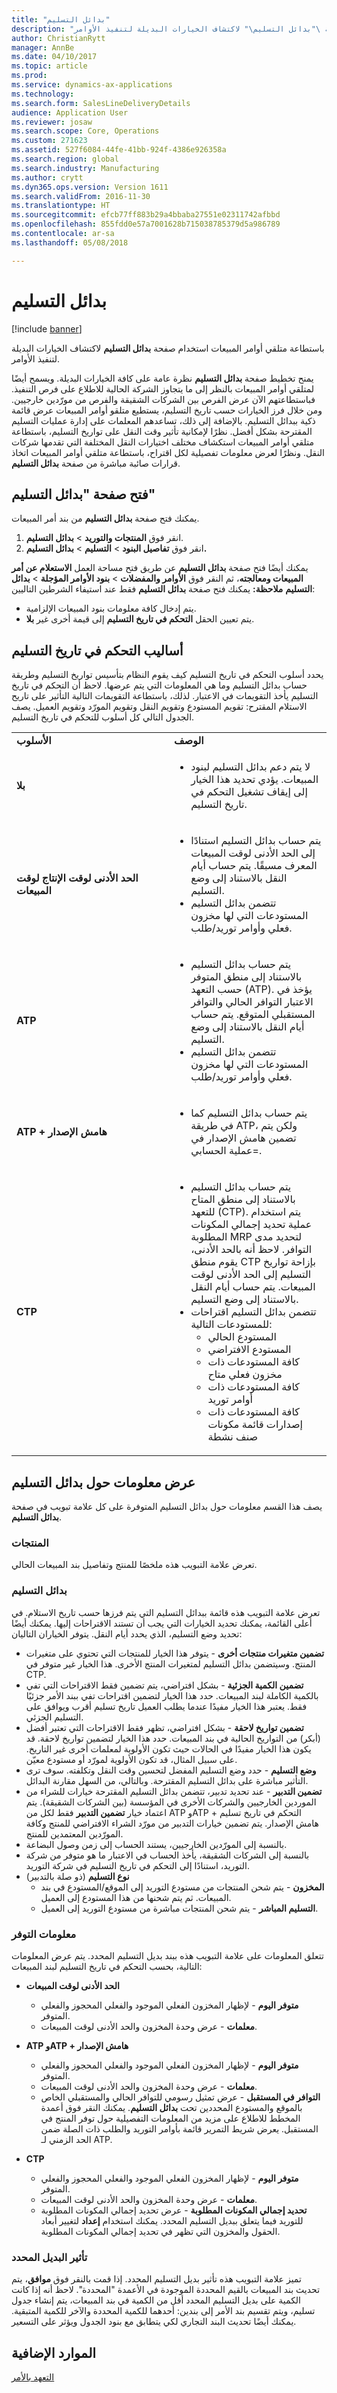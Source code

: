 ```yaml
---
title: "بدائل التسليم"
description: "باستطاعة متلقي أوامر المبيعات استخدام صفحة \"بدائل التسليم‬\" لاكتشاف الخيارات البديلة لتنفيذ الأوامر."
author: ChristianRytt
manager: AnnBe
ms.date: 04/10/2017
ms.topic: article
ms.prod: 
ms.service: dynamics-ax-applications
ms.technology: 
ms.search.form: SalesLineDeliveryDetails
audience: Application User
ms.reviewer: josaw
ms.search.scope: Core, Operations
ms.custom: 271623
ms.assetid: 527f6084-44fe-41bb-924f-4386e926358a
ms.search.region: global
ms.search.industry: Manufacturing
ms.author: crytt
ms.dyn365.ops.version: Version 1611
ms.search.validFrom: 2016-11-30
ms.translationtype: HT
ms.sourcegitcommit: efcb77ff883b29a4bbaba27551e02311742afbbd
ms.openlocfilehash: 855fdd0e57a7001628b715038785379d5a986789
ms.contentlocale: ar-sa
ms.lasthandoff: 05/08/2018

---
```


# <a name="delivery-alternatives"></a>بدائل التسليم

[!include [banner](../includes/banner.md)]

باستطاعة متلقي أوامر المبيعات استخدام صفحة **بدائل التسليم‬** لاكتشاف الخيارات البديلة لتنفيذ الأوامر.

يمنح تخطيط صفحة **بدائل التسليم** نظرة عامة على كافة الخيارات البديلة. ويسمح أيضًا لمتلقي أوامر المبيعات بالنظر إلى ما يتجاوز الشركة الحالية للاطلاع على فرص التنفيذ. فباستطاعتهم الآن عرض الفرص بين الشركات الشقيقة والفرص من مورّدين خارجيين. ومن خلال فرز الخيارات حسب تاريخ التسليم، يستطيع متلقو أوامر المبيعات عرض قائمة ذكية ببدائل التسليم. بالإضافة إلى ذلك، تساعدهم المعلمات على إدارة عمليات التسليم المقترحة بشكل أفضل. نظرًا لإمكانية تأثير وقت النقل على تواريخ التسليم، باستطاعة متلقي أوامر المبيعات استكشاف مختلف اختيارات النقل المختلفة التي تقدمها شركات النقل. ونظرًا لعرض معلومات تفصيلية لكل اقتراح، باستطاعة متلقي أوامر المبيعات اتخاذ قرارات صائبة مباشرة من صفحة **بدائل التسليم**.

## <a name="open-the-delivery-alternatives-page"></a>فتح صفحة "بدائل التسليم"
يمكنك فتح صفحة **بدائل التسليم** من بند أمر المبيعات.

1.  انقر فوق **المنتجات والتوريد** &gt; **بدائل التسليم**.
2.  انقر فوق **تفاصيل البنود‬** &gt; **التسليم** &gt; **بدائل التسليم.**

يمكنك أيضًا فتح صفحة **بدائل التسليم** عن طريق فتح مساحة العمل **الاستعلام عن أمر المبيعات ومعالجته**، ثم النقر فوق **الأوامر والمفضلات** &gt; **بنود الأوامر المؤجلة** &gt; **بدائل التسليم** **ملاحظة:** يمكنك فتح صفحة **بدائل التسليم** فقط عند استيفاء الشرطين التاليين:

-   يتم إدخال كافة معلومات بنود المبيعات الإلزامية.
-   يتم تعيين الحقل **التحكم في تاريخ التسليم** إلى قيمة أخرى غير **بلا**.

## <a name="delivery-date-control-methods"></a>أساليب التحكم في تاريخ التسليم
يحدد أسلوب التحكم في تاريخ التسليم كيف يقوم النظام بتأسيس تواريخ التسليم وطريقة حساب بدائل التسليم وما هي المعلومات التي يتم عرضها. لاحظ أن التحكم في تاريخ التسليم يأخذ التقويمات في الاعتبار. لذلك، باستطاعة التقويمات التالية التأثير على تاريح الاستلام المقترح: تقويم المستودع وتقويم النقل وتقويم المورّد وتقويم العميل. يصف الجدول التالي كل أسلوب للتحكم في تاريخ التسليم.

<table>
<colgroup>
<col width="50%" />
<col width="50%" />
</colgroup>
<tbody>
<tr class="odd">
<td><strong>الأسلوب</strong></td>
<td><strong>الوصف</strong></td>
</tr>
<tr class="even">
<td><strong>بلا</strong></td>
<td><ul>
<li>لا يتم دعم بدائل التسليم لبنود المبيعات. يؤدي تحديد هذا الخيار إلى إيقاف تشغيل التحكم في تاريخ التسليم.</li>
</ul></td>
</tr>
<tr class="odd">
<td><strong>الحد الأدنى لوقت الإنتاج لوقت المبيعات</strong></td>
<td><ul>
<li>يتم حساب بدائل التسليم استنادًا إلى الحد الأدنى لوقت المبيعات المعرف مسبقًا. يتم حساب أيام النقل بالاستناد إلى وضع التسليم.</li>
<li>تتضمن بدائل التسليم المستودعات التي لها مخزون فعلي وأوامر توريد/طلب.</li>
</ul></td>
</tr>
<tr class="even">
<td><strong>ATP</strong></td>
<td><ul>
<li>يتم حساب بدائل التسليم بالاستناد إلى منطق المتوفر حسب التعهد (ATP). يؤخذ في الاعتبار التوافر الحالي والتوافر المستقبلي المتوقع. يتم حساب أيام النقل بالاستناد إلى وضع التسليم.</li>
<li>تتضمن بدائل التسليم المستودعات التي لها مخزون فعلي وأوامر توريد/طلب.</li>
</ul></td>
</tr>
<tr class="odd">
<td><strong>ATP + هامش الإصدار</strong></td>
<td><ul>
<li>يتم حساب بدائل التسليم كما في طريقة ATP، ولكن يتم تضمين هامش الإصدار في عملية الحسابي=.</li>
</ul></td>
</tr>
<tr class="even">
<td><strong>CTP</strong></td>
<td><ul>
<li>يتم حساب بدائل التسليم بالاستناد إلى منطق المتاح للتعهد (CTP). يتم استخدام عملية تحديد إجمالي المكونات المطلوبة MRP لتحديد مدى التوافر. لاحظ أنه بالحد الأدنى، يقوم منطق CTP بإزاحة تواريخ التسليم إلى الحد الأدنى لوقت المبيعات. يتم حساب أيام النقل بالاستناد إلى وضع التسليم.</li>
<li>تتضمن بدائل التسليم اقتراحات للمستودعات التالية:
<ul>
<li>المستودع الحالي</li>
<li>المستودع الافتراضي</li>
<li>كافة المستودعات ذات مخزون فعلي متاح</li>
<li>كافة المستودعات ذات أوامر توريد</li>
<li>كافة المستودعات ذات إصدارات قائمة مكونات صنف نشطة</li>
</ul></li>
</ul></td>
</tr>
</tbody>
</table>

## <a name="view-information-about-delivery-alternatives"></a>عرض معلومات حول بدائل التسليم
يصف هذا القسم معلومات حول بدائل التسليم المتوفرة على كل علامة تبويب في صفحة **بدائل التسليم**.

### <a name="products"></a>المنتجات

تعرض علامة التبويب هذه ملخصًا للمنتج وتفاصيل بند المبيعات الحالي.

### <a name="delivery-alternatives"></a>بدائل التسليم

تعرض علامة التبويب هذه قائمة ببدائل التسليم التي يتم فرزها حسب تاريخ الاستلام. في أعلى القائمة، يمكنك تحديد الخيارات التي يجب أن تستند الاقتراحات إليها. يمكنك أيضًا تحديد وضع التسليم، الذي يحدد أيام النقل. يتوفر الخياران التاليان:

-   **تضمين متغيرات منتجات أخرى‬** - يتوفر هذا الخيار للمنتجات التي تحتوي على متغيرات المنتج. وسيتضمن بدائل التسليم لمتغيرات المنتج الأخرى. هذا الخيار غير متوفر في CTP.
-   **تضمين الكمية الجزئية‬** - بشكل افتراضي، يتم تضمين فقط الاقتراحات التي تفي بالكمية الكاملة لبند المبيعات. حدد هذا الخيار لتضمين اقتراحات تفي ببند الأمر جزئيًا فقط. يعتبر هذا الخيار مفيدًا عندما يطلب العميل تاريخ تسليم أقرب ويوافق على التسليم الجزئي.
-   **تضمين تواريخ لاحقة** - بشكل افتراضي، تظهر فقط الاقتراحات التي تعتبر أفضل (أبكر) من التواريخ الحالية في بند المبيعات. حدد هذا الخيار لتضمين تواريخ لاحقة. قد يكون هذا الخيار مفيدًا في الحالات حيث تكون الأولوية لمعلمات أخرى غير التاريخ. على سبيل المثال، قد تكون الأولوية لمورّد أو مستودع معيّن.
-   **وضع التسليم** - حدد وضع التسليم المفضل لتحسين وقت النقل وتكلفته. سوف ترى التأثير مباشرة على بدائل التسليم المقترحة. وبالتالي، من السهل مقارنة البدائل.
-   **تضمين التدبير** - عند تحديد تدبير، تتضمن بدائل التسليم المقترحة خيارات للشراء من الموردين الخارجيين والشركات الأخرى في المؤسسة (بين الشركات الشقيقة). يتم اعتماد خيار **تضمين التدبير** فقط لكل من ATP وATP + التحكم في تاريخ تسليم هامش الإصدار. يتم تضمين خيارات التدبير من مورّد الشراء الافتراضي للمنتج وكافة المورّدين المعتمدين للمنتج.
-   بالنسبة إلى المورّدين الخارجيين، يستند الحساب إلى زمن وصول البضاعة.
-   بالنسبة إلى الشركات الشقيقة، يأخذ الحساب في الاعتبار ما هو متوفر من شركة التوريد، استنادًا إلى التحكم في تاريخ التسليم في شركة التوريد.
-   **نوع التسليم** (ذو صلة بالتدبير)
    -   **المخزون** - يتم شحن المنتجات من مستودع التوريد إلى الموقع/المستودع في بند المبيعات. ثم يتم شحنها من هذا المستودع إلى العميل.
    -   **التسليم المباشر** - يتم شحن المنتجات مباشرة من مستودع التوريد إلى العميل.

### <a name="availability-information"></a>معلومات التوفر

تتعلق المعلومات على علامة التبويب هذه ببند بديل التسليم المحدد. يتم عرض المعلومات التالية، بحسب التحكم في تاريخ التسليم لبند المبيعات:

-   **الحد الأدنى لوقت المبيعات**
    -   **متوفر اليوم‬** - لإظهار المخزون الفعلي الموجود‬ والفعلي المحجوز والفعلي المتوفر.
    -   **معلمات** - عرض وحدة المخزون والحد الأدنى لوقت المبيعات‬.

-   **ATP وATP + هامش الإصدار‬**
    -   **متوفر اليوم‬** - لإظهار المخزون الفعلي الموجود‬ والفعلي المحجوز والفعلي المتوفر.
    -   **معلمات** - عرض وحدة المخزون والحد الأدنى لوقت المبيعات‬.
    -   **التوافر في المستقبل‬** - عرض تمثيل رسومي للتوافر الحالي والمستقبلي الخاص بالموقع والمستودع المحددين تحت **بدائل التسليم**. يمكنك النقر فوق أعمدة المخطط للاطلاع على مزيد من المعلومات التفصيلية حول توفر المنتج في المستقبل. يعرض شريط التمرير قائمة بأوامر التوريد والطلب ذات الصلة ضمن الحد الزمني لـ ATP.

-   **CTP**
    -   **متوفر اليوم‬** - لإظهار المخزون الفعلي الموجود‬ والفعلي المحجوز والفعلي المتوفر.
    -   **معلمات** - عرض وحدة المخزون والحد الأدنى لوقت المبيعات‬.
    -   **تحديد إجمالي المكونات المطلوبة** - عرض تحديد إجمالي المكونات المطلوبة للتوريد فيما يتعلق ببديل التسليم المحدد. يمكنك استخدام **إعداد** لتغيير أبعاد الحقول والمخزون التي تظهر في تحديد إجمالي المكونات المطلوبة.

### <a name="impact-of-selected-alternative"></a>تأثير البديل المحدد

تميز علامة التبويب هذه تأثير بديل التسليم المحدد. إذا قمت بالنقر فوق **موافق**، يتم تحديث بند المبيعات بالقيم المحددة الموجودة في الأعمدة "المحددة". لاحظ أنه إذا كانت الكمية على بديل التسليم المحدد أقل من الكمية في بند المبيعات، يتم إنشاء جدول تسليم، ويتم تقسيم بند الأمر إلى بندين: أحدهما للكمية المحددة والآخر للكمية المتبقية. يمكنك أيضًا تحديث البند التجاري لكي يتطابق مع بنود الجدول ويؤثر على التسعير.

<a name="additional-resources"></a>الموارد الإضافية
--------

[التعهد بالأمر](delivery-dates-available-promise-calculations.md)





